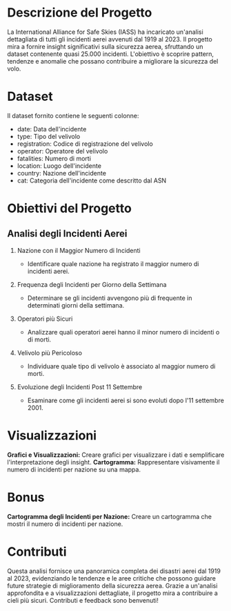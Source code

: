 # Descrizione del Progetto

La International Alliance for Safe Skies (IASS) ha incaricato un'analisi dettagliata di tutti gli incidenti aerei avvenuti dal 1919 al 2023. Il progetto mira a fornire insight significativi sulla sicurezza aerea, sfruttando un dataset contenente quasi 25.000 incidenti. L'obiettivo è scoprire pattern, tendenze e anomalie che possano contribuire a migliorare la sicurezza del volo.

# Dataset
Il dataset fornito contiene le seguenti colonne:
- date: Data dell'incidente
- type: Tipo del velivolo
- registration: Codice di registrazione del velivolo
- operator: Operatore del velivolo
- fatalities: Numero di morti
- location: Luogo dell'incidente
- country: Nazione dell'incidente
- cat: Categoria dell'incidente come descritto dal ASN

# Obiettivi del Progetto

## Analisi degli Incidenti Aerei
   
  1.  Nazione con il Maggior Numero di Incidenti
      - Identificare quale nazione ha registrato il maggior numero di incidenti aerei.
  
   2. Frequenza degli Incidenti per Giorno della Settimana
      - Determinare se gli incidenti avvengono più di frequente in determinati giorni della settimana.
   
   3. Operatori più Sicuri
      - Analizzare quali operatori aerei hanno il minor numero di incidenti o di morti.
   
   4. Velivolo più Pericoloso
      - Individuare quale tipo di velivolo è associato al maggior numero di morti.
   
   5. Evoluzione degli Incidenti Post 11 Settembre
      - Esaminare come gli incidenti aerei si sono evoluti dopo l'11 settembre 2001.

# Visualizzazioni

**Grafici e Visualizzazioni:** Creare grafici per visualizzare i dati e semplificare l'interpretazione degli insight.
**Cartogramma:** Rappresentare visivamente il numero di incidenti per nazione su una mappa.

# Bonus
**Cartogramma degli Incidenti per Nazione:** Creare un cartogramma che mostri il numero di incidenti per nazione.

# Contributi
Questa analisi fornisce una panoramica completa dei disastri aerei dal 1919 al 2023, evidenziando le tendenze e le aree critiche che possono guidare future strategie di miglioramento della sicurezza aerea. Grazie a un'analisi approfondita e a visualizzazioni dettagliate, il progetto mira a contribuire a cieli più sicuri.
Contributi e feedback sono benvenuti! 
